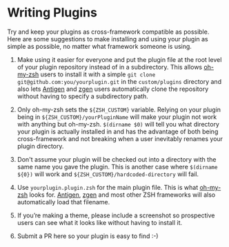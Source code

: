 # Writing Plugins

Try and keep your plugins as cross-framework compatible as possible. Here are some suggestions to make installing and using your plugin as simple as possible, no matter what framework someone is using.

1. Make using it easier for everyone and put the plugin file at the root level of your plugin repository instead of in a subdirectory. This allows [oh-my-zsh](https://github.com/robbyrussell/oh-my-zsh) users to install it with a simple `git clone git@github.com:you/yourplugin.git` in the `custom/plugins` directory and also lets [Antigen](https://github.com/zsh-users/antigen) and [zgen](https://github.com/tarjoilija/zgen) users automatically clone the repository without having to specify a subdirectory path.

2. Only oh-my-zsh sets the `${ZSH_CUSTOM}` variable. Relying on your plugin being in `${ZSH_CUSTOM}/yourPluginName` will make your plugin not work with anything but oh-my-zsh. `$(dirname $0)` will tell you what directory your plugin is actually installed in and has the advantage of both being cross-framework and not breaking when a user inevitably renames your plugin directory.

3. Don't assume your plugin will be checked out into a directory with the same name you gave the plugin. This is another case where `$(dirname ${0})` will work and `${ZSH_CUSTOM}/hardcoded-directory` will fail.

4. Use `yourplugin.plugin.zsh` for the main plugin file. This is what [oh-my-zsh](https://github.com/robbyrussell/oh-my-zsh) looks for. [Antigen](https://github.com/zsh-users/antigen), [zgen](https://github.com/tarjoilija/zgen) and most other ZSH frameworks will also automatically load that filename.

5. If you’re making a theme, please include a screenshot so prospective users can see what it looks like without having to install it.

6. Submit a PR here so your plugin is easy to find :-)
